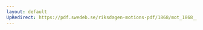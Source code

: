 ```yaml
---
layout: default
UpRedirect: https://pdf.swedeb.se/riksdagen-motions-pdf/1868/mot_1868__fk__00062/mot_1868__fk__00062_003.pdf
---
```

